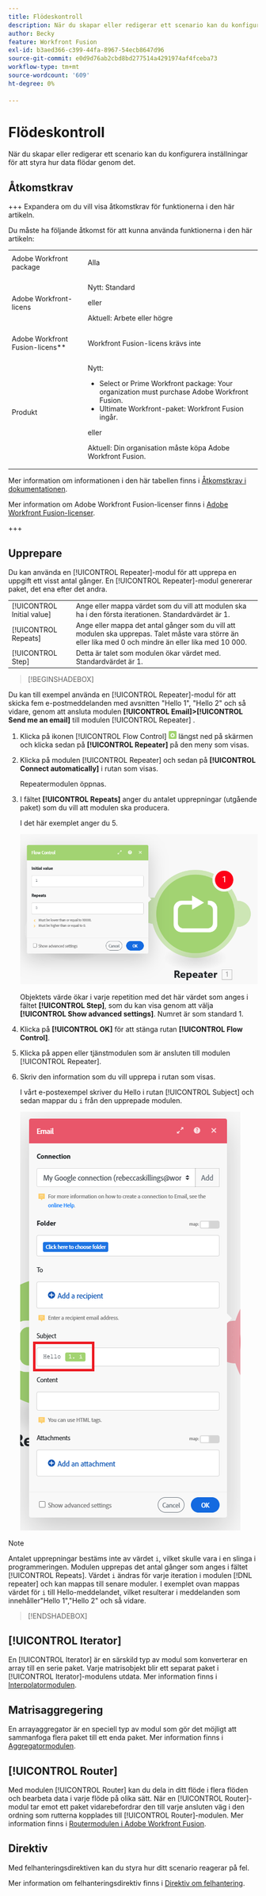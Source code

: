 ```yaml
---
title: Flödeskontroll
description: När du skapar eller redigerar ett scenario kan du konfigurera inställningar för att styra hur data flödar genom det.
author: Becky
feature: Workfront Fusion
exl-id: b3aed366-c399-44fa-8967-54ecb8647d96
source-git-commit: e0d9d76ab2cbd8bd277514a4291974af4fceba73
workflow-type: tm+mt
source-wordcount: '609'
ht-degree: 0%

---
```


# Flödeskontroll

När du skapar eller redigerar ett scenario kan du konfigurera inställningar för att styra hur data flödar genom det.

## Åtkomstkrav

+++ Expandera om du vill visa åtkomstkrav för funktionerna i den här artikeln.

Du måste ha följande åtkomst för att kunna använda funktionerna i den här artikeln:

<table style="table-layout:auto">
 <col> 
 <col> 
 <tbody> 
  <tr> 
   <td role="rowheader">Adobe Workfront package</td> 
   <td> <p>Alla</p> </td> 
  </tr> 
  <tr data-mc-conditions=""> 
   <td role="rowheader">Adobe Workfront-licens</td> 
   <td> <p>Nytt: Standard</p><p>eller</p><p>Aktuell: Arbete eller högre</p> </td> 
  </tr> 
  <tr> 
   <td role="rowheader">Adobe Workfront Fusion-licens**</td> 
   <td>
   <p>Workfront Fusion-licens krävs inte</p>
   </td> 
  </tr> 
  <tr> 
   <td role="rowheader">Produkt</td> 
   <td>
   <p>Nytt:</p> <ul><li>Select or Prime Workfront package: Your organization must purchase Adobe Workfront Fusion.</li><li>Ultimate Workfront-paket: Workfront Fusion ingår.</li></ul>
   <p>eller</p>
   <p>Aktuell: Din organisation måste köpa Adobe Workfront Fusion.</p>
   </td> 
  </tr>
 </tbody> 
</table>

Mer information om informationen i den här tabellen finns i [Åtkomstkrav i dokumentationen](/help/workfront-fusion/references/licenses-and-roles/access-level-requirements-in-documentation.md).

Mer information om Adobe Workfront Fusion-licenser finns i [Adobe Workfront Fusion-licenser](/help/workfront-fusion/set-up-and-manage-workfront-fusion/licensing-operations-overview/license-automation-vs-integration.md).

+++

## Upprepare

Du kan använda en [!UICONTROL Repeater]-modul för att upprepa en uppgift ett visst antal gånger. En [!UICONTROL Repeater]-modul genererar paket, det ena efter det andra.


<table>
    <tr>
        <td>[!UICONTROL Initial value]</td>
        <td>Ange eller mappa värdet som du vill att modulen ska ha i den första iterationen. Standardvärdet är 1.</td>
    </tr>
    <tr>
        <td>[!UICONTROL Repeats]</td>
        <td>Ange eller mappa det antal gånger som du vill att modulen ska upprepas. Talet måste vara större än eller lika med 0 och mindre än eller lika med 10 000.</td>
    </tr>
    <tr>
        <td>[!UICONTROL Step]</td>
        <td>Detta är talet som modulen ökar värdet med. Standardvärdet är 1.</td>
    </tr>
</table>

>[!BEGINSHADEBOX]

Du kan till exempel använda en [!UICONTROL Repeater]-modul för att skicka fem e-postmeddelanden med avsnitten &quot;Hello 1&quot;, &quot;Hello 2&quot; och så vidare, genom att ansluta modulen **[!UICONTROL Email]>[!UICONTROL Send me an email]** till modulen [!UICONTROL Repeater] .

1. Klicka på ikonen [!UICONTROL Flow Control] ![Flödeskontroll](/help/workfront-fusion/references/apps-and-modules/assets/flow-control-icon.gif) längst ned på skärmen och klicka sedan på **[!UICONTROL Repeater]** på den meny som visas.
1. Klicka på modulen [!UICONTROL Repeater] och sedan på **[!UICONTROL Connect automatically]** i rutan som visas.

   Repeatermodulen öppnas.

1. I fältet **[!UICONTROL Repeats]** anger du antalet upprepningar (utgående paket) som du vill att modulen ska producera.

   I det här exemplet anger du 5.

   ![Upprepare](/help/workfront-fusion/references/apps-and-modules/assets/repeater-2-350x207.png)

   Objektets värde ökar i varje repetition med det här värdet som anges i fältet **[!UICONTROL Step]**, som du kan visa genom att välja **[!UICONTROL Show advanced settings]**. Numret är som standard 1.

1. Klicka på **[!UICONTROL OK]** för att stänga rutan **[!UICONTROL Flow Control]**.

1. Klicka på appen eller tjänstmodulen som är ansluten till modulen [!UICONTROL Repeater].
1. Skriv den information som du vill upprepa i rutan som visas.

   I vårt e-postexempel skriver du Hello i rutan [!UICONTROL Subject] och sedan mappar du `i` från den upprepade modulen.

   ![Upprepare](/help/workfront-fusion/references/apps-and-modules/assets/repeater-3-350x207.png)



>[!NOTE]
>
>Antalet upprepningar bestäms inte av värdet `i`, vilket skulle vara i en slinga i programmeringen. Modulen upprepas det antal gånger som anges i fältet [!UICONTROL Repeats]. Värdet `i` ändras för varje iteration i modulen [!DNL repeater] och kan mappas till senare moduler. I exemplet ovan mappas värdet för `i` till Hello-meddelandet, vilket resulterar i meddelanden som innehåller&quot;Hello 1&quot;,&quot;Hello 2&quot; och så vidare.

>[!ENDSHADEBOX]

## [!UICONTROL Iterator]

En [!UICONTROL Iterator] är en särskild typ av modul som konverterar en array till en serie paket. Varje matrisobjekt blir ett separat paket i [!UICONTROL Iterator]-modulens utdata. Mer information finns i [Interpolatormodulen](/help/workfront-fusion/references/modules/iterator-module.md).

## Matrisaggregering

En arrayaggregator är en speciell typ av modul som gör det möjligt att sammanfoga flera paket till ett enda paket. Mer information finns i [Aggregatormodulen](/help/workfront-fusion/references/modules/aggregator-module.md).

## [!UICONTROL Router]

Med modulen [!UICONTROL Router] kan du dela in ditt flöde i flera flöden och bearbeta data i varje flöde på olika sätt. När en [!UICONTROL Router]-modul tar emot ett paket vidarebefordrar den till varje ansluten väg i den ordning som rutterna kopplades till [!UICONTROL Router]-modulen. Mer information finns i [Routermodulen i Adobe Workfront Fusion](/help/workfront-fusion/create-scenarios/add-modules/router-module.md).

## Direktiv

Med felhanteringsdirektiven kan du styra hur ditt scenario reagerar på fel.

Mer information om felhanteringsdirektiv finns i [Direktiv om felhantering](/help/workfront-fusion/references/errors/directives-for-error-handling.md).

